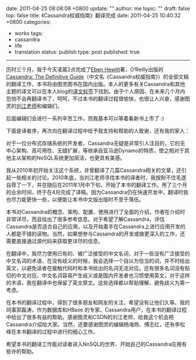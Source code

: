 date: 2011-04-25 08:08:08 +0800
update: ""
author: me
topic: ""
draft: false
top: false
title: 《Cassandra权威指南》翻译完成
date: 2011-04-25 10:40:32 +0800
categories:
- works
tags:
- cassandra
- life
- translation
status: publish
type: post
published: true
---
<p>历时三个月，我于今天凌晨2点完成了<a href="http://twitter.com/#!/ebenhewitt">Eben Hewitt</a>著，O‘Reilly出版的<a href="http://oreilly.com/catalog/0636920010852">Cassandra: The Definitive Guide</a>（中文名《Cassandra权威指南》）的全部文稿的翻译工作，本书将由图灵图书在国内出版。本人的更多有关Cassandra和其他主题的译文可以在本人blog的<a href="http://wangxu.me/blog/tag/translation">译文标签</a>下找到。由于个人原因，在未来几个月内恐怕不会再翻译书了，呵呵，不过本书的翻译过程很愉快，也很让人兴奋，感谢图灵的<a href="http://twitter.com/#!/turingbook">刘江老师</a>和编辑们。</p>

<p>后面编辑们会进行一系列辛苦工作，而我基本可以等着看新书上市了 :)</p>

<p>下面是译者序，再次向在翻译过程中给予我支持和帮助的人致谢，还有我的家人：</p>

<p>对于一位分布式存储系统的开发者，Cassandra无疑是非常引人注目的，它的无中心架构、高可用性、无缝扩展，等继承自亚马逊Dynamo的特质，使之相对于其他主从架构的NoSQL系统更加简洁，也更具有美感。</p>

<p>我从2010年初开始关注这个系统，并曾翻译了几篇Cassandra相关的文章，还引起一些相关的讨论。2010年底，当刘江老师寻找本书的译者时，我按耐不住毛遂自荐了一下，并在随后在2011年1月中下旬，开始了本书的翻译工作。用了三个月的业余时间，终于在4月完成了译稿。因为Cassandra仍在快速开发中，翻译时我也尽力能更快一些，以便能让本书中文版出版时不至于落伍。</p>

<p>本书对Cassandra的概念、架构、配置、使用进行了全面的介绍，作者在介绍时非常详尽，而且给出了很多参考信息。对于希望了解Cassandra，评估Cassandra是否适合自己的应用，以及开始着手在Cassandra上进行应用开发的人都是不错的读物。当然，如果想参与Cassandra的开发或做更深入的工作，还需要直接通过源代码来获取更详尽的信息。</p>

<p>在翻译中，我尽力使用已有的、被广泛接受的中文名词，对于一些没有广泛接受的中文名词的术语，在没有歧义的时候，我会选择一个自以为恰当的词，并不时给出英文，以避免读者在接触代码时和本书给出的名词无法对应。还有很多名词没有贴切的中文对应、中文名词容易产生歧义或是国内开发者也习惯使用英文，对于这样的术语，我在翻译中也保留了英文原文。这些选择都以帮助理解、避免歧义为第一考虑。</p>

<p>在本书的翻译过程中，得到了很多朋友和网友的关注，希望没有让他们久等。我的同事郭磊涛，作为数据库和HBase 的专家、Cassandra用户，在本书的翻译过程中给出了很多有益的帮助。感谢图灵和CSDN的刘江老师，给我这个机会把Cassandra介绍给大家。当然，还要感谢图灵的编辑杨海玲、傅志红，还有李松峰在本书翻译的过程中进行的细心工作。</p>

<p>希望本书的翻译工作能对读者进入NoSQL的世界、开始自己的Cassandra应用有些许的帮助。</p>

<p>&nbsp;</p>

